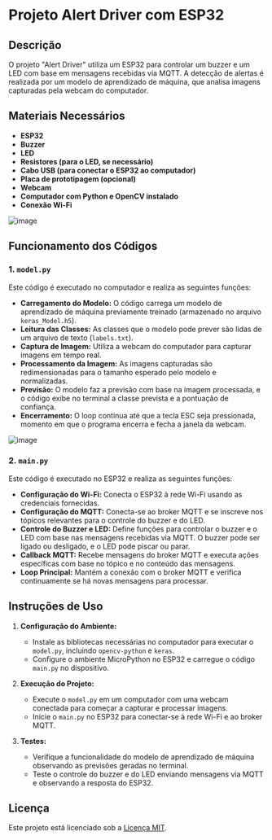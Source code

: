# Projeto Alert Driver com ESP32

## Descrição

O projeto "Alert Driver" utiliza um ESP32 para controlar um buzzer e um LED com base em mensagens recebidas via MQTT. A detecção de alertas é realizada por um modelo de aprendizado de máquina, que analisa imagens capturadas pela webcam do computador.

## Materiais Necessários

- **ESP32**
- **Buzzer**
- **LED**
- **Resistores (para o LED, se necessário)**
- **Cabo USB (para conectar o ESP32 ao computador)**
- **Placa de prototipagem (opcional)**
- **Webcam**
- **Computador com Python e OpenCV instalado**
- **Conexão Wi-Fi**

![image](https://github.com/user-attachments/assets/236f185f-468f-4385-a10e-2d6088dcd62f)

## Funcionamento dos Códigos

### 1. `model.py`

Este código é executado no computador e realiza as seguintes funções:

- **Carregamento do Modelo:** O código carrega um modelo de aprendizado de máquina previamente treinado (armazenado no arquivo `keras_Model.h5`).
- **Leitura das Classes:** As classes que o modelo pode prever são lidas de um arquivo de texto (`labels.txt`).
- **Captura de Imagem:** Utiliza a webcam do computador para capturar imagens em tempo real.
- **Processamento da Imagem:** As imagens capturadas são redimensionadas para o tamanho esperado pelo modelo e normalizadas.
- **Previsão:** O modelo faz a previsão com base na imagem processada, e o código exibe no terminal a classe prevista e a pontuação de confiança.
- **Encerramento:** O loop continua até que a tecla ESC seja pressionada, momento em que o programa encerra e fecha a janela da webcam.

![image](https://github.com/user-attachments/assets/fef3d9d2-63ac-435d-b2fa-f65a1c4e99bf)

### 2. `main.py`

Este código é executado no ESP32 e realiza as seguintes funções:

- **Configuração do Wi-Fi:** Conecta o ESP32 à rede Wi-Fi usando as credenciais fornecidas.
- **Configuração do MQTT:** Conecta-se ao broker MQTT e se inscreve nos tópicos relevantes para o controle do buzzer e do LED.
- **Controle do Buzzer e LED:** Define funções para controlar o buzzer e o LED com base nas mensagens recebidas via MQTT. O buzzer pode ser ligado ou desligado, e o LED pode piscar ou parar.
- **Callback MQTT:** Recebe mensagens do broker MQTT e executa ações específicas com base no tópico e no conteúdo das mensagens.
- **Loop Principal:** Mantém a conexão com o broker MQTT e verifica continuamente se há novas mensagens para processar.

## Instruções de Uso

1. **Configuração do Ambiente:**
   - Instale as bibliotecas necessárias no computador para executar o `model.py`, incluindo `opencv-python` e `keras`.
   - Configure o ambiente MicroPython no ESP32 e carregue o código `main.py` no dispositivo.

2. **Execução do Projeto:**
   - Execute o `model.py` em um computador com uma webcam conectada para começar a capturar e processar imagens.
   - Inicie o `main.py` no ESP32 para conectar-se à rede Wi-Fi e ao broker MQTT.

3. **Testes:**
   - Verifique a funcionalidade do modelo de aprendizado de máquina observando as previsões geradas no terminal.
   - Teste o controle do buzzer e do LED enviando mensagens via MQTT e observando a resposta do ESP32.

## Licença

Este projeto está licenciado sob a [Licença MIT](https://opensource.org/licenses/MIT).
